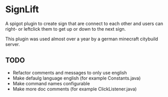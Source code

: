 # SignLift
A spigot plugin to create sign that are connect to each other and users can right- or leftclick them to get up or down to the next sign.

This plugin was used almost over a year by a german minecraft citybuild server.

## TODO
- Refactor comments and messages to only use english
- Make defaulg language english (for example Constants.java)
- Make command names configurable
- Make more doc comments (for example ClickListener.java)
